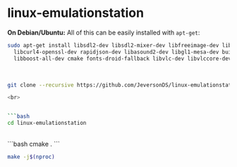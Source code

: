 # linux-emulationstation


**On Debian/Ubuntu:**
All of this can be easily installed with `apt-get`:
```bash
sudo apt-get install libsdl2-dev libsdl2-mixer-dev libfreeimage-dev libfreetype6-dev \
  libcurl4-openssl-dev rapidjson-dev libasound2-dev libgl1-mesa-dev build-essential \
  libboost-all-dev cmake fonts-droid-fallback libvlc-dev libvlccore-dev vlc-bin libint-dev gettext git 
```

<br>

```bash
git clone --recursive https://github.com/JeversonDS/linux-emulationstation.git

<br>


```bash
cd linux-emulationstation
```

<br>
```bash
cmake .
```

```bash
make -j$(nproc)
```
